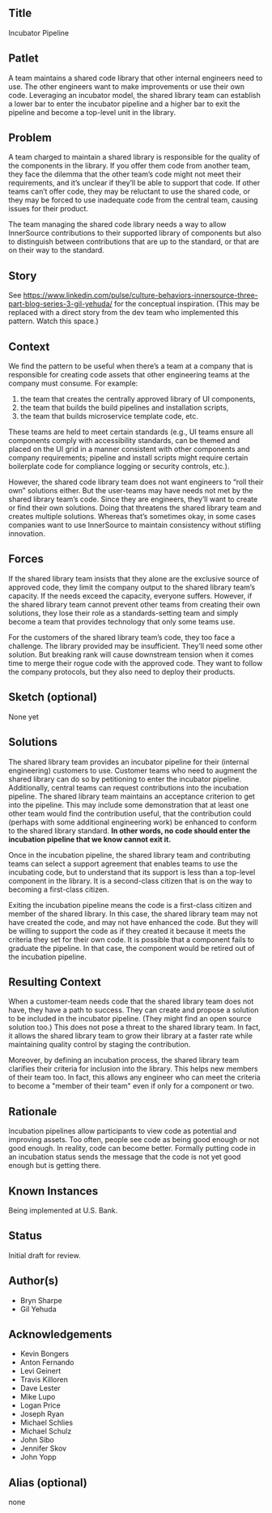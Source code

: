## Title

Incubator Pipeline

## Patlet

A team maintains a shared code library that other internal engineers need to use. The other engineers want to make improvements or use their own code. Leveraging an incubator model, the shared library team can establish a lower bar to enter the incubator pipeline and a higher bar to exit the pipeline and become a top-level unit in the library.

## Problem

A team charged to maintain a shared library is responsible for the quality of the components in the library. If you offer them code from another team, they face the dilemma that the other team’s code might not meet their requirements, and it’s unclear if they’ll be able to support that code. If other teams can’t offer code, they may be reluctant to use the shared code, or they may be forced to use inadequate code from the central team, causing issues for their product.

The team managing the shared code library needs a way to allow InnerSource contributions to their supported library of components but also to distinguish between contributions that are up to the standard, or that are on their way to the standard.

## Story

See https://www.linkedin.com/pulse/culture-behaviors-innersource-three-part-blog-series-3-gil-yehuda/ for the conceptual inspiration. (This may be replaced with a direct story from the dev team who implemented this pattern. Watch this space.)

## Context

We find the pattern to be useful when there’s a team at a company that is responsible for creating code assets that other engineering teams at the company must consume. For example:

1. the team that creates the centrally approved library of UI components,
1. the team that builds the build pipelines and installation scripts,
1. the team that builds microservice template code, etc.

These teams are held to meet certain standards (e.g., UI teams ensure all components comply with accessibility standards, can be themed and placed on the UI grid in a manner consistent with other components and company requirements; pipeline and install scripts might require certain boilerplate code for compliance logging or security controls, etc.).

However, the shared code library team does not want engineers to “roll their own” solutions either. But the user-teams may have needs not met by the shared library team’s code. Since they are engineers, they’ll want to create or find their own solutions. Doing that threatens the shared library team and creates multiple solutions. Whereas that’s sometimes okay, in some cases companies want to use InnerSource to maintain consistency without stifling innovation.  

## Forces

If the shared library team insists that they alone are the exclusive source of approved code, they limit the company output to the shared library team’s capacity. If the needs exceed the capacity, everyone suffers. However, if the shared library team cannot prevent other teams from creating their own solutions, they lose their role as a standards-setting team and simply become a team that provides technology that only some teams use.

For the customers of the shared library team’s code, they too face a challenge. The library provided may be insufficient. They’ll need some other solution. But breaking rank will cause downstream tension when it comes time to merge their rogue code with the approved code. They want to follow the company protocols, but they also need to deploy their products.

## Sketch (optional)

None yet

## Solutions

The shared library team provides an incubator pipeline for their (internal engineering) customers to use. Customer teams who need to augment the shared library can do so by petitioning to enter the incubator pipeline. Additionally, central teams can request contributions into the incubation pipeline. The shared library team maintains an acceptance criterion to get into the pipeline. This may include some demonstration that at least one other team would find the contribution useful, that the contribution could (perhaps with some additional engineering work) be enhanced to conform to the shared library standard. **In other words, no code should enter the incubation pipeline that we know cannot exit it.**

Once in the incubation pipeline, the shared library team and contributing teams can select a support agreement that enables teams to use the incubating code, but to understand that its support is less than a top-level component in the library. It is a second-class citizen that is on the way to becoming a first-class citizen.

Exiting the incubation pipeline means the code is a first-class citizen and member of the shared library. In this case, the shared library team may not have created the code, and may not have enhanced the code. But they will be willing to support the code as if they created it because it meets the criteria they set for their own code. It is possible that a component fails to graduate the pipeline. In that case, the component would be retired out of the incubation pipeline.

## Resulting Context

When a customer-team needs code that the shared library team does not have, they have a path to success. They can create and propose a solution to be included in the incubator pipeline. (They might find an open source solution too.) This does not pose a threat to the shared library team. In fact, it allows the shared library team to grow their library at a faster rate while maintaining quality control by staging the contribution.

Moreover, by defining an incubation process, the shared library team clarifies their criteria for inclusion into the library. This helps new members of their team too. In fact, this allows any engineer who can meet the criteria to become a "member of their team" even if only for a component or two.

## Rationale

Incubation pipelines allow participants to view code as potential and improving assets. Too often, people see code as being good enough or not good enough. In reality, code can become better. Formally putting code in an incubation status sends the message that the code is not yet good enough but is getting there.

## Known Instances

Being implemented at U.S. Bank.

## Status

Initial draft for review.

## Author(s)

* Bryn Sharpe
* Gil Yehuda

## Acknowledgements

* Kevin Bongers
* Anton Fernando
* Levi Geinert
* Travis Killoren
* Dave Lester
* Mike Lupo
* Logan Price
* Joseph Ryan
* Michael Schlies
* Michael Schulz
* John Sibo
* Jennifer Skov
* John Yopp

## Alias (optional)

none

